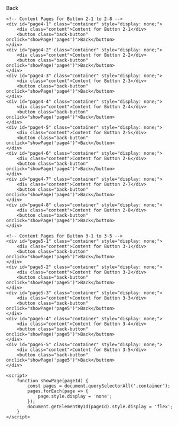 
<html lang="en">
<head>
    <meta charset="UTF-8">
   <meta name="viewport" content="width=device-width>
    <title>Welcome to Lybbu</title>
    <style>
        body {
            font-family: Arial, sans-serif;
            text-align: center;
            margin: 0;
            padding: 0;
        }
        .container {
            display: flex;
            flex-direction: column;
            justify-content: center;
            align-items: center;
            height: 100vh;
            background-color: #4e5d38;
            position: relative;
        }
        .image-container img {
            max-width: 100%;
            height: auto;
        }
        .title {
            font-size: 2em;
            margin: 20px 0;
        }
        .subtitle {
            font-size: 1.2em;
            margin: 10px 0;
            color: #dbac73;
        }
        .button {
            padding: 10px 20px;
            font-size: 1em;
            color: #fff;
            background-color: #007BFF;
            border: none;
            border-radius: 5px;
            cursor: pointer;
            text-decoration: none;
        }
        .buttons-container {
            display: flex;
            flex-wrap: wrap;
            justify-content: center;
            gap: 10px;
            margin-top: 20px;
        }
        .buttons-container .button {
            flex: 1 1 calc(25% - 20px);
            margin: 10px;
            padding: 15px;
        }
        .back-button {
            position: absolute;
            top: 10px;
            right: 10px;
            padding: 5px 10px;
            font-size: 0.8em;
            color: #fff;
            background-color: #FF5733;
            border: none;
            border-radius: 5px;
            cursor: pointer;
        }
        .content {
            margin-top: 20px;
            font-size: 1.2em;
            color: #333;
        }
    </style>
</head>
<body>

    <!-- First Page -->
    <div id="page1" class="container">
        <div class="image-container">
            <img src="C:\Users\GANESH\Downloads\LYBBU.png" alt="Welcome Image">
        </div>
        <div class="title">Welcome to Lybbu</div>
        <div class="subtitle">"The only thing that you absolutely have to know, is the location of the library,</div>
        <button class="button" onclick="showPage('page2')">Get Started</button>
    </div>

    <!-- Second Page -->
    <div id="page2" class="container" style="display: none;">
        <div class="buttons-container">
            <button class="button" onclick="showPage('page3')">Story's</button>
            <button class="button" onclick="showPage('page4')">Biography</button>
            <button class="button" onclick="showPage('page5')">Epic</button>
            <button class="button" onclick="showPage('page6')">Quiz Time</button>
        </div>
        <button class="back-button" onclick="showPage('page1')">Back</button>
    </div>

    <!-- Page for Button 1 with 16 Buttons -->
    <div id="page3" class="container" style="display: none;">
        <div class="buttons-container">
            <button class="button" onclick="showPage('page3-1')">A Faithful Encounter</button>
            <button class="button" onclick="showPage('page3-2')">Footprints In The Snow</button>
            <button class="button" onclick="showPage('page3-3')">The Forgotten Map</button>
            <button class="button" onclick="showPage('page3-4')">The Hidden Room</button>
            <button class="button" onclick="showPage('page3-5')">The Lost Locket</button>
            <button class="button" onclick="showPage('page3-6')">The Midnight Caller</button>
            <button class="button" onclick="showPage('page3-7')">The Pantom Train</button>
            <button class="button" onclick="showPage('page3-8')">The Secrect Passage</button>
            <button class="button" onclick="showPage('page3-9')">The Whisphering Woods</button>
            <button class="button" onclick="showPage('page3-10')">Uncharted Waters</button>
            <button class="button" onclick="showPage('page3-11')">The Enigmatic Stranger</button>
            <button class="button" onclick="showPage('page3-12')">The Last Puzzle Piece</button>
            <button class="button" onclick="showPage('page3-13')">The Misterious Note</button>
            <button class="button" onclick="showPage('page3-14')">The Secrect Garden</button>
            <button class="button" onclick="showPage('page3-15')">The Varnishing Act</button>
            <button class="button" onclick="showPage('page3-16')">Echoes of Silence</button>
        </div>
        <button class="back-button" onclick="showPage('page2')">Back</button>
    </div>

    <!-- Page for Button 2 with 8 Buttons -->
    <div id="page4" class="container" style="display: none;">
        <div class="buttons-container">
            <button class="button" onclick="showPage('page4-1')">Button 2-1</button>
            <button class="button" onclick="showPage('page4-2')">Button 2-2</button>
            <button class="button" onclick="showPage('page4-3')">Button 2-3</button>
            <button class="button" onclick="showPage('page4-4')">Button 2-4</button>
            <button class="button" onclick="showPage('page4-5')">Button 2-5</button>
            <button class="button" onclick="showPage('page4-6')">Button 2-6</button>
            <button class="button" onclick="showPage('page4-7')">Button 2-7</button>
            <button class="button" onclick="showPage('page4-8')">Button 2-8</button>
        </div>
        <button class="back-button" onclick="showPage('page2')">Back</button>
    </div>

    <!-- Page for Button 3 with 5 Buttons -->
    <div id="page5" class="container" style="display: none;">
        <div class="buttons-container">
            <button class="button" onclick="showPage('page5-1')">Button 3-1</button>
            <button class="button" onclick="showPage('page5-2')">Button 3-2</button>
            <button class="button" onclick="showPage('page5-3')">Button 3-3</button>
            <button class="button" onclick="showPage('page5-4')">Button 3-4</button>
            <button class="button" onclick="showPage('page5-5')">Button 3-5</button>
        </div>
        <button class="back-button" onclick="showPage('page2')">Back</button>
    </div>

    <!-- Page for Button 4 -->
    <div id="page6" class="container" style="display: none;">
        <div class="title">You clicked Button 4</div>
        <button class="back-button" onclick="showPage('page2')">Back</button>
    </div>

    <!-- Content Pages for Button 1-1 to 1-16 -->
    <div id="page3-1" class="container" style="display: none;">
        <div class="content">
In the heart of a bustling city, where the rhythm of life pulsed through the streets like a heartbeat, two souls found themselves on a collision course that would change the course of their lives forever.
It was a rainy evening when their paths first crossed – she, a weary traveler seeking shelter from the storm, and he, a solitary figure lost in thought as he watched the raindrops dance upon the pavement.
As she hurried past him, her umbrella struggling against the wind, their eyes met for just a fleeting moment – a moment that seemed to stretch into eternity as the world around them faded away.
In that instant, something stirred within them – a spark of recognition, of understanding, as if they had known each other in another lifetime.
But before they could exchange a word, she disappeared into the night, leaving him standing alone in the rain, his heart pounding with a mixture of longing and confusion.
For days, he couldn't shake the memory of their encounter, the image of her face etched into his mind like a painting he couldn't forget. He searched the streets, hoping to catch another glimpse of her, but she remained elusive, like a ghost slipping through his fingers.
Meanwhile, she couldn't get him out of her thoughts either, his presence lingering like a whispered promise on the edge of her consciousness. She found herself retracing her steps, hoping to find him waiting for her, but he was nowhere to be found.
It wasn't until fate intervened once more that their paths crossed again – this time in a crowded café, where she sat alone at a table by the window, lost in thought as she watched the rain fall outside.
As he entered the café, their eyes met once more, and this time, there was no hesitation. He approached her table, his heart racing with anticipation as he took a seat across from her.
And as they talked, the hours slipping away like grains of sand through an hourglass, they realized that their meeting was no mere coincidence – it was destiny, pulling them together like two stars in a vast and infinite universe.
From that day forth, their lives became intertwined in ways they could never have imagined, their fateful encounter marking the beginning of a journey filled with love, laughter, and endless possibility.
For in each other, they had found not just a companion, but a kindred spirit – someone who understood them in a way no one else ever could, someone who completed them in ways they never knew they were missing.
And as they walked hand in hand through the streets of the city, the rain washing away the remnants of the past and the promise of the future stretching out before them like an open road, they knew that their love was destined to last a lifetime and beyond.</div>
        <button class="back-button" onclick="showPage('page3')">Back</button>
    </div>
    <div id="page3-2" class="container" style="display: none;">
        <div class="content">In the quietude of a winter's eve, where the world lay cloaked in a blanket of pristine white, a solitary figure made their way through the snow-covered landscape, leaving behind a trail of footprints that marked their journey like breadcrumbs in the frost.
The figure moved with purpose, their breath forming wisps of vapor in the chill air as they ventured deeper into the wilderness, their destination known only to them and the silent forest that watched their passage with quiet reverence.
As they walked, their mind drifted back to the events that had brought them to this moment – a lifetime of memories woven into the fabric of their being, each step a testament to the journey they had undertaken and the trials they had overcome.
They thought of the joys and sorrows they had experienced, the loves they had lost and the friendships they had forged, their heart heavy with the weight of the past and yet buoyed by the promise of the future.
But above all, they thought of the beauty of the world around them – the crisp scent of pine in the air, the soft crunch of snow beneath their boots, and the delicate dance of snowflakes as they fell from the heavens like celestial messengers.
And as they walked, their mind began to wander, drifting through the mists of time and space until they found themselves standing at the precipice of eternity, their soul laid bare before the infinite expanse of the universe.
For in that moment, they realized that life was but a fleeting whisper in the grand symphony of existence, a brief interlude in the eternal dance of creation and destruction that played out across the cosmos.
But even as they contemplated the vastness of the cosmos, they found solace in the simple beauty of the snow-covered landscape, the serenity of the forest, and the knowledge that they were but a small part of something much greater than themselves.
And so, with a sense of peace and purpose coursing through their veins, they continued on their journey, their footprints in the snow serving as a reminder of the path they had chosen and the adventures that awaited them beyond the horizon.</div>
        <button class="back-button" onclick="showPage('page3')">Back</button>
    </div>
    <div id="page3-3" class="container" style="display: none;">
        <div class="content">In the dimly lit corners of an ancient library, tucked away amidst dusty tomes and crumbling parchment, there lay a forgotten map. Its edges were frayed with age, its ink faded with time, but its secrets remained as tantalizing as the day it was first drawn.
The map was said to lead to a lost city, hidden deep within the heart of an uncharted jungle, its streets paved with gold and its walls adorned with precious gems. But for centuries, it had remained nothing more than a legend, whispered about in hushed tones by those who dared to dream of riches beyond imagination.
Among those drawn to the mystery of the forgotten map was a young historian named Ethan. From the moment he laid eyes on the weathered parchment, he knew that he had to uncover the truth hidden within its cryptic symbols and faded lines.
With the help of his closest friend, a skilled cartographer named Lily, Ethan set out on a journey to unravel the secrets of the forgotten map. Their quest took them across continents and through treacherous terrain, their determination unyielding in the face of danger and doubt.
Along the way, they faced challenges that tested their courage and resolve – from hostile tribes guarding ancient secrets to treacherous landscapes where the very earth seemed to conspire against them. But with each obstacle they overcame, they grew closer to unlocking the mystery of the map and discovering the truth that lay hidden beneath its surface.
Finally, after months of tireless searching, Ethan and Lily stood on the threshold of the jungle described in the map, their hearts pounding with anticipation as they prepared to venture into the unknown.
As they hacked their way through the dense foliage, guided only by the faint clues left behind by those who came before them, they stumbled upon a sight that took their breath away – the lost city, its golden spires rising from the jungle canopy like a beacon of hope in the darkness.
But as they entered the city's gates, they realized that the true treasure was not the wealth that lay within its walls, but the knowledge that they had uncovered – the knowledge that history was not just a collection of facts and figures, but a living, breathing tapestry woven from the stories of those who came before us.
And as Ethan and Lily stood amidst the ruins of the forgotten city, surrounded by the whispers of the past, they knew that their journey was far from over. For the map had led them not just to a destination, but to a beginning – a beginning filled with endless possibilities and untold adventures waiting to be discovered.

</div>
        <button class="back-button" onclick="showPage('page3')">Back</button>
    </div>
    <div id="page3-4" class="container" style="display: none;">
        <div class="content">Title: The Hidden Room1-4
In the heart of an ancient mansion, where the walls whispered secrets of generations past and the air was heavy with the scent of forgotten memories, there existed a hidden room known only to a chosen few.
For years, the room had remained concealed behind a false wall, its entrance obscured by layers of dust and cobwebs, its existence known only to those who had stumbled upon its secrets by chance or fate.
But when a young couple inherited the mansion from a distant relative, they soon discovered that their new home held more than met the eye – for within its walls lay the key to unlocking a mystery that had remained unsolved for centuries.
Driven by curiosity and a sense of adventure, the couple set out to uncover the secrets of the hidden room, their footsteps echoing through the empty corridors as they searched for clues that would lead them to its elusive entrance.
Their journey took them through forgotten chambers and dimly lit hallways, each step bringing them closer to the truth that lay hidden at the heart of the mansion. And as they ventured deeper into the darkness, they encountered obstacles that tested their resolve – from locked doors that refused to yield to ancient puzzles that required all of their ingenuity to solve.
But with each challenge they overcame, they grew more determined to uncover the secrets of the hidden room, driven by a thirst for knowledge and a sense of purpose that burned like a flame in their hearts.
Finally, after what felt like an eternity, they found themselves standing before the false wall that concealed the entrance to the hidden room – a barrier between them and the answers they sought, waiting to be breached by those brave enough to venture beyond.
With trembling hands, they pushed aside the false panel, revealing a hidden chamber bathed in the soft glow of candlelight, its walls adorned with faded tapestries and ancient artifacts that spoke of a time long forgotten.
And there, at the heart of the chamber, they found what they had been searching for all along – a treasure trove of knowledge and wisdom, hidden away by those who had come before them in the hopes that it would one day be discovered by those worthy enough to unlock its secrets.
But more than the treasure itself, it was the journey they had undertaken together – the bonds they had forged and the memories they had created – that would stay with them forever, a testament to the power of love and the thrill of adventure that awaited those brave enough to seek it out.
As they stood in the hidden room, their hearts full of wonder and their minds ablaze with the possibilities that lay ahead, they knew that their journey was far from over. For in the world beyond the mansion walls, there were countless more secrets waiting to be discovered, and they were eager to uncover them all.</div>
        <button class="back-button" onclick="showPage('page3')">Back</button>
    </div>
    <div id="page3-5" class="container" style="display: none;">
        <div class="content">The lost locket1-5
Once upon a time, in a quaint village nestled between rolling hills and lush forests, there lived a young girl named Elara. Elara was known for her adventurous spirit and her insatiable curiosity about the world around her. But above all, she cherished her grandmother's stories about a mystical locket that was said to hold the key to unimaginable wonders.
Legend had it that the locket was crafted by ancient beings from a distant realm and possessed magical powers beyond comprehension. It was said to have the ability to grant any wish to whoever possessed it, but only if that person's heart was pure and their intentions noble.
Elara's grandmother, who was the keeper of the village's lore, would often tell her tales of the locket's legendary powers. She described how it had been lost for centuries, hidden away in a secret place known only to a select few.
One fateful day, while exploring the depths of the forest, Elara stumbled upon an old, abandoned cottage hidden amidst the trees. Intrigued, she cautiously approached the door and pushed it open, revealing a dusty interior filled with cobwebs and forgotten relics.
As she explored the cottage, her eyes fell upon a small, ornate chest tucked away in a corner. With trembling hands, she opened it to reveal a shimmering locket adorned with intricate designs and sparkling gemstones. Elara's heart skipped a beat as she realized that she had discovered the legendary artifact from her grandmother's stories.
Without hesitation, Elara clasped the locket around her neck, feeling a surge of energy coursing through her veins. But as she did, a mysterious mist enveloped the cottage, swirling around her in a mesmerizing dance.
Suddenly, a voice echoed through the mist, soft yet powerful, speaking directly to Elara's heart. It was the voice of the locket, ancient and wise, offering her a choice that would shape the course of her destiny.
"Dear child," the voice whispered, "I am the keeper of dreams and desires, the guardian of hopes and aspirations. With me, you hold the power to change the world, but remember, true magic lies not in what you wish for, but in the purity of your heart."
Overwhelmed by the enormity of the moment, Elara closed her eyes and thought long and hard about her deepest desires. She thought of her village and its people, of the wonders she had yet to discover, and of the person she hoped to become.
Finally, with a sense of clarity and determination, Elara made her wish, not for riches or fame, but for the well-being of all those she held dear. And as she uttered the words, a brilliant light burst forth from the locket, illuminating the cottage with a radiant glow.
When the light faded, Elara found herself standing in the clearing outside the cottage, the locket still nestled against her chest. But she knew that something had changed within her, that she had been chosen to carry the burden of the locket's magic and use it for the greater good.
From that day forth, Elara dedicated herself to protecting the locket and upholding its ancient wisdom, using its powers to bring light to the darkest corners of the world. And though her adventures would take her far from home, she would always carry with her the memory of that fateful day when she discovered the enchanted locket and unlocked the true magic of her own heart.</div>
        <button class="back-button" onclick="showPage('page3')">Back</button>
    </div>
    <div id="page3-6" class="container" style="display: none;">
        <div class="content">In the heart of a bustling city, where the neon lights painted the streets in vibrant hues long after the sun had set, there existed a tale whispered in hushed tones among those who dared to walk the streets at the witching hour. It was the legend of the Midnight Caller.
The Midnight Caller was said to be a mysterious figure who prowled the city streets under the cloak of darkness, his footsteps silent as a whisper, his presence felt but never seen. He was known to appear only when the city slept, his voice echoing through the empty alleys like a haunting melody.
Some claimed he was a ghost, a lost soul doomed to wander the streets for eternity, while others believed him to be a guardian spirit, watching over the city and its inhabitants with unseen eyes. But regardless of his true nature, one thing was certain – those who heard the Midnight Caller's voice were forever changed by the encounter.
Among those who had encountered the Midnight Caller was a young woman named Mia. Mia was a night owl, often wandering the streets in search of inspiration for her artwork, her mind alive with visions that could only be captured under the cover of darkness.
One fateful night, as Mia strolled through the empty streets, her sketchbook in hand, she heard a faint sound echoing in the distance – the unmistakable voice of the Midnight Caller. Intrigued, she followed the sound until she found herself standing in a deserted alley, the shadows dancing around her like specters.
"Who are you?" Mia called out into the darkness, her voice tinged with a mixture of fear and curiosity.
The alley fell silent for a moment, the only sound the soft rustle of the wind through the empty cans and discarded newspapers. Then, like a whisper carried on the breeze, the Midnight Caller's voice responded.
"I am but a traveler of the night, a seeker of lost souls and forgotten dreams," he said, his words weaving through the darkness like threads of silk. "I have seen the depths of despair and the heights of ecstasy, and yet I remain but a shadow in the night."
Mia listened, captivated by the Midnight Caller's words, feeling a strange sense of kinship with this enigmatic stranger who seemed to understand the depths of her soul.
"Why do you call out to me?" Mia asked, her voice barely more than a whisper.
The Midnight Caller chuckled softly, the sound echoing off the walls of the alley like distant thunder.
"I call to those who dare to dream, to those who seek meaning in the chaos of the world," he replied. "I am the voice that whispers in the darkness, the guide who leads the lost back to the light."
With that, the Midnight Caller faded into the shadows, leaving Mia standing alone in the alley, her mind ablaze with questions and wonder.
From that night on, Mia found herself drawn back to the alley time and time again, hoping to catch another glimpse of the mysterious Midnight Caller. And though she never saw him again, she carried his words with her always, a reminder that even in the darkest of times, there is always a flicker of light waiting to be found</div>
        <button class="back-button" onclick="showPage('page3')">Back</button>
    </div>
    <div id="page3-7" class="container" style="display: none;">
        <div class="content">Title: The Phantom Train1-7
In the dead of night, when the moon hung low in the sky like a silver coin and the stars glittered like diamonds strewn across the heavens, there existed a legend whispered among the townsfolk – the tale of the Phantom Train.
The Phantom Train was said to appear on the old railway tracks that wound their way through the countryside, its ghostly form materializing out of the darkness with a mournful whistle that sent shivers down the spines of all who heard it.
Some claimed it was the spirit of a long-dead conductor, doomed to wander the earth for all eternity, while others believed it to be a harbinger of doom, its presence foretelling tragedy and misfortune for those who dared to cross its path.
But regardless of its true nature, one thing was certain – those who witnessed the Phantom Train never returned to tell the tale, their fate forever entwined with the ghostly locomotive that haunted the night.
Among those who had heard the tales of the Phantom Train was a young engineer named Thomas, whose curiosity and thirst for adventure led him to seek out the truth behind the legend.
Armed with nothing but his wits and his courage, Thomas set out to uncover the secrets of the Phantom Train, his heart pounding with excitement as he followed the railway tracks into the heart of the countryside.
For days, he searched tirelessly, his eyes scanning the horizon for any sign of the ghostly locomotive that had captured his imagination. But try as he might, the Phantom Train remained elusive, its presence nothing more than a whisper in the wind.
Just when Thomas was beginning to lose hope, he stumbled upon an old, abandoned railway station hidden deep in the forest, its timbers weathered and worn with age.
As he explored the station, his footsteps echoing through the empty corridors, he came upon a forgotten ticket booth tucked away in a corner of the platform. And there, amidst the dust and cobwebs, he found what he had been searching for all along – a tattered ticket bearing the emblem of the Phantom Train.
With trembling hands, Thomas clutched the ticket to his chest, his heart racing with excitement as he realized that he had finally found a way to uncover the truth behind the legend.
That night, as the moon rose high in the sky and the stars blinked overhead, Thomas stood on the railway tracks, the ticket clutched tightly in his hand as he waited for the Phantom Train to appear.
And appear it did – a ghostly apparition materializing out of the darkness with a mournful whistle that sent shivers down Thomas's spine.
But instead of running away in fear, Thomas stood his ground, his eyes locked on the spectral form before him as he prepared to uncover the truth behind the legend of the Phantom Train once and for all.</div>
        <button class="back-button" onclick="showPage('page3')">Back</button>
    </div>
    <div id="page3-8" class="container" style="display: none;">
        <div class="content">In the heart of an ancient castle, nestled amidst towering cliffs and surrounded by dense forests, there existed a secret known only to a select few – the existence of a hidden passage that wound its way through the depths of the fortress like a forgotten vein.
For centuries, the passage had remained undiscovered, its entrance concealed behind a tapestry in the grand hall, its secrets guarded by the shadows that lurked within its depths.
But when a group of adventurous souls stumbled upon a clue buried deep within the castle's archives, they knew that they had uncovered something truly extraordinary – the key to unlocking the mystery of the secret passage.
Armed with nothing but their wits and their courage, they set out to unravel the secrets hidden within the castle's walls, their hearts pounding with anticipation as they followed the trail of clues that led them ever closer to their goal.
Their journey took them through hidden chambers and forgotten corridors, each step bringing them closer to the truth that lay hidden at the heart of the fortress. And as they ventured deeper into the darkness, they encountered obstacles that tested their resolve – from traps designed to ensnare the unwary to puzzles that required all of their ingenuity to solve.
But with each challenge they overcame, they grew more determined to uncover the secrets of the secret passage, driven by a thirst for knowledge and a sense of adventure that burned like a flame in their hearts.
Finally, after what felt like an eternity, they reached the end of the passage – a hidden chamber bathed in the soft glow of torchlight, its walls adorned with ancient carvings and symbols that spoke of a time long forgotten.
And there, in the heart of the chamber, they found what they had been searching for all along – a treasure beyond their wildest dreams, hidden away by those who had come before them in the hopes that it would one day be discovered by those worthy enough to unlock its secrets.
But more than the treasure itself, it was the journey they had undertaken together – the bonds they had forged and the memories they had created – that would stay with them forever, a testament to the power of friendship and the thrill of adventure that awaited those brave enough to seek it out.
As they emerged from the secret passage, their hearts full of wonder and their minds ablaze with the possibilities that lay ahead, they knew that their adventure was far from over. For in the world beyond the castle walls, there were countless more secrets waiting to be discovered, and they were eager to uncover them all.</div>
        <button class="back-button" onclick="showPage('page3')">Back</button>
    </div>
    <div id="page3-9" class="container" style="display: none;">
        <div class="content">Title: **The Whispering Woods**1-9

In the heart of the countryside, where the trees towered overhead like ancient guardians and the sunlight filtered through the leaves in dappled patterns, there existed a place of wonder and mystery known as the Whispering Woods.

Legend had it that the woods were alive with the whispers of the ancients – voices from a time long forgotten, speaking in a language known only to the trees and the creatures that called the forest home.

For generations, the Whispering Woods had captivated the imagination of those who dared to venture within its depths, their hearts filled with a sense of awe and reverence for the secrets that lay hidden amidst the trees.

Among those drawn to the allure of the Whispering Woods was a young adventurer named Elena, whose spirit of curiosity and thirst for knowledge led her to seek out the truth behind the legend.

Armed with nothing but her courage and her sense of wonder, Elena set out to explore the depths of the Whispering Woods, her footsteps echoing through the silent glades as she followed the winding paths that led ever deeper into the heart of the forest.

As she walked, she listened intently to the whispers that surrounded her – the rustle of leaves in the breeze, the creak of branches swaying in the wind, and the soft murmur of voices that seemed to emanate from the very earth itself.

For days, Elena wandered through the Whispering Woods, her senses alive with the sights and sounds of the forest, her mind ablaze with the mysteries that lay waiting to be uncovered.

And then, just when she least expected it, she stumbled upon a clearing bathed in the soft glow of twilight, where the trees seemed to part to reveal a hidden grove at the heart of t
In the center of the grove stood a towering oak tree, its branches reaching towards the sky like outstretched arms, its trunk adorned with ancient carvings and symbols that spoke of a time long forgotten.

As Elena approached the tree, she felt a sense of peace wash over her – a feeling of connection to something greater than herself, something that transcended the boundaries of time and space.

And then, as if in response to her presence, the whispers of the ancients grew louder, filling the air with a symphony of sound that seemed to resonate with the very essence of the forest itself.

In that moment, Elena realized that the Whispering Woods were more than just a collection of trees – they were a living, breathing entity, a place of magic and mystery where the boundaries between the seen and the unseen blurred and faded away.

And as she stood beneath the ancient oak tree, surrounded by the whispers of the ancients, Elena knew that she had found a home in the heart of the Whispering Woods – a place where she could lose herself in the beauty of nature and the wonders of the unknown for all eternity.
</div>
        <button class="back-button" onclick="showPage('page3')">Back</button>
    </div>
    <div id="page3-10" class="container" style="display: none;">
        <div class="content">
Title: Uncharted Waters1-10
In a world where maps outlined the known and navigable seas, there existed legends of vast expanses of water untouched by human hands. These were the Uncharted Waters, whispered about by sailors and adventurers alike, said to hold mysteries beyond imagination and dangers unseen.
Among those intrigued by the tales of the Uncharted Waters was Captain Amelia Rivers, a seasoned explorer who had charted many of the known seas but hungered for the thrill of discovery that could only be found beyond the edges of the map.
With a crew of loyal sailors and a ship built for adventure, Captain Rivers set sail into the unknown, guided only by the stars and the stories passed down through generations. Their journey took them through storms fierce enough to tear the sails from their masts and across calm waters where time seemed to stand still.
As they ventured deeper into the Uncharted Waters, they encountered wonders beyond their wildest dreams – islands shrouded in mist, home to creatures of myth and legend, and underwater kingdoms teeming with life unseen by human eyes.
But with wonder came danger, for the Uncharted Waters were unforgiving to those who dared to trespass upon their domain. They faced treacherous reefs that threatened to tear their ship apart, and fierce sea monsters that rose from the depths to challenge their every move.
Yet through it all, Captain Rivers and her crew persevered, driven by their insatiable thirst for discovery and the promise of riches beyond compare. For in the Uncharted Waters, they found not only untold treasures of gold and jewels but also the true meaning of adventure – the thrill of the unknown, the joy of exploration, and the camaraderie forged in the face of adversity.
As they sailed back into the known seas, their ship laden with riches and their hearts full of memories, Captain Rivers knew that their journey was far from over. For the Uncharted Waters would always beckon to those brave enough to answer their call, promising endless adventures for those willing to sail into the unknown. And with that thought in mind, Captain Rivers set her course once more, ready to chart a course for the horizon and beyond.</div>
        <button class="back-button" onclick="showPage('page3')">Back</button>
    </div>
    <div id="page3-11" class="container" style="display: none;">
        <div class="content">"The Enigmatic Stranger"
Once upon a time, in a quaint town nestled between rolling hills and dense forests, there appeared a mysterious figure known only as "The Enigmatic Stranger." Nobody knew where they came from or what their purpose was in the town. The Stranger had an aura of mystery surrounding them, with their dark cloak billowing behind as they walked through the cobblestone streets, their face hidden beneath the brim of a wide hat.

Rumors spread like wildfire among the townsfolk about the Stranger's origins and intentions. Some whispered that they were a lost noble searching for a long-lost treasure, while others speculated that they were a wandering sorcerer seeking to uncover ancient secrets hidden within the town's ancient ruins.

As the days passed, strange occurrences began to unfold in the town. Valuables went missing, strange symbols appeared on buildings overnight, and eerie noises echoed through the streets during the witching hours. The townsfolk grew restless, fearing that The Enigmatic Stranger was behind these peculiar events.

Amidst the chaos, a brave young adventurer named Elena took it upon herself to unravel the mystery of The Enigmatic Stranger. With her trusty companion, a loyal dog named Jasper, by her side, Elena embarked on a thrilling quest to uncover the truth.

Through treacherous forests and abandoned ruins, Elena followed the trail of clues left behind by The Enigmatic Stranger. Along the way, she encountered eccentric characters, each with their own secrets to hide and tales to tell. With every twist and turn, Elena grew closer to unraveling the mystery that shrouded the town in darkness.

Finally, after a series of heart-pounding encounters and daring escapades, Elena confronted The Enigmatic Stranger in a hidden chamber beneath the town's ancient cathedral. There, she discovered the truth behind their enigmatic facade and the role they played in the town's mysterious happenings.

As dawn broke over the horizon, Elena emerged from the depths of the cathedral, her heart brimming with newfound knowledge and her spirit ablaze with triumph. Though the town would forever remember The Enigmatic Stranger, their tale would live on as a testament to the enduring power of curiosity, courage, and the bonds of friendship. And as for Elena, her adventures were far from over, for she knew that the world was filled with mysteries waiting to be unraveled.
</div>
        <button class="back-button" onclick="showPage('page3')">Back</button>
    </div>
    <div id="page3-12" class="container" style="display: none;">
        <div class="content"> Title: The Last Puzzle Piece

In a cozy attic tucked away in an old Victorian mansion, there lay a forgotten puzzle—a puzzle with missing pieces that had baffled generations of puzzle enthusiasts. The puzzle depicted a sprawling landscape, its vibrant colors and intricate details a testament to the skill of its creator.

For years, the puzzle had languished in obscurity, its missing pieces a source of frustration for anyone who dared to attempt to solve it. But for one young girl named Lucy, the puzzle held a special significance—it had been a gift from her late grandmother, a renowned puzzle aficionado who had spent countless hours trying to unlock its secrets.

Determined to honor her grandmother's memory, Lucy embarked on a quest to complete the puzzle once and for all. Armed with nothing but her wits and determination, she set out to scour the mansion in search of the missing pieces, her heart filled with a sense of purpose.

As Lucy combed through every dusty corner and hidden alcove, she uncovered clues that hinted at the puzzle's mysterious origins—a forgotten diary hidden beneath a floorboard, a faded photograph tucked away in an old chest. With each discovery, Lucy felt herself drawn deeper into the puzzle's enigmatic world, her determination unwavering in the face of adversity.

But try as she might, Lucy could not find the final piece—the piece that would unlock the puzzle's true meaning and reveal the secret it held within. Desperate for answers, she turned to the one person who might hold the key to solving the mystery—a reclusive puzzle maker known only as the Puzzle Master.

With trepidation, Lucy sought out the Puzzle Master's secluded workshop, hidden deep within the heart of the forest. And there, among shelves lined with puzzles of every shape and size, she found the answers she had been seeking all along.

The Puzzle Master revealed that the missing piece was not a physical object, but a metaphorical one—a piece of wisdom that could only be found within oneself. He explained that the true beauty of the puzzle lay not in its completion, but in the journey it inspired—a journey of self-discovery and personal growth.

With newfound clarity, Lucy returned to the mansion, her heart filled with gratitude for the lessons she had learned along the way. And as she placed the final piece of the puzzle into its rightful spot, she realized that the greatest puzzle of all was life itself—a puzzle meant to be solved not with pieces, but with love, laughter, and the courage to embrace the unknown.
</div>
        <button class="back-button" onclick="showPage('page3')">Back</button>
    </div>
    <div id="page3-13" class="container" style="display: none;">
        <div class="content">Title: The Mysterious Note
Once upon a time, in a quaint little village nestled between rolling hills and lush forests, there lived a curious young girl named Emily. Emily was known throughout the village for her insatiable curiosity and keen sense of adventure. She spent her days exploring every nook and cranny of the village, always on the lookout for mysteries to solve.
One sunny afternoon, while roaming through the woods on the outskirts of the village, Emily stumbled upon an old, abandoned cottage hidden amidst the trees. Intrigued, she cautiously approached the dilapidated structure, its wooden beams creaking in the gentle breeze.
As she stepped inside, Emily noticed something peculiar—a small, crumpled note lying on the dusty floor. With trembling hands, she picked it up and unfolded it, her heart pounding with excitement. The note was written in elegant script, but the words were faded and barely legible.
"Danger lurks in shadows deep,
Secrets hidden, secrets keep.
Seek the truth, if you dare,
But beware the darkness there."
Emily felt a shiver run down her spine as she read the cryptic message. Who had written it? And what secrets did it hold? Determined to unravel the mystery, she tucked the note into her pocket and set out to explore the abandoned cottage.
Room by room, Emily searched for clues, her senses heightened with anticipation. In the attic, she discovered a dusty old chest tucked away in a corner. With trembling hands, she lifted the lid and gasped in astonishment. Inside, nestled among moth-eaten clothes and forgotten trinkets, lay a tattered journal.
As she flipped through the pages, Emily's eyes widened with wonder. The journal belonged to a long-forgotten explorer who had once roamed the very woods she now traversed. It spoke of hidden treasures, ancient legends, and a dark secret buried beneath the forest floor.
Determined to uncover the truth, Emily embarked on a perilous journey deep into the heart of the forest, following the clues left behind by the mysterious explorer. Along the way, she faced countless obstacles and dangers, but her courage never wavered.
Finally, after days of relentless searching, Emily stumbled upon a hidden cave concealed behind a cascading waterfall. With bated breath, she ventured inside, her heart pounding with excitement. And there, in the dim light of her lantern, she discovered the truth she had been seeking.
But as Emily uncovered the long-buried secret, she realized that some mysteries were meant to remain hidden. With a heavy heart, she vowed to keep the secret safe, knowing that some secrets were too dangerous to share.
And so, with the mysterious note clutched tightly in her hand, Emily emerged from the depths of the cave, her sense of adventure forever changed by the secrets she had uncovered. For in the end, she had learned that true courage was not found in seeking out mysteries, but in knowing when to let them go.

</div>
        <button class="back-button" onclick="showPage('page3')">Back</button>
    </div>
    <div id="page3-14" class="container" style="display: none;">
        <div class="content">Title: The Secret Garden

In the heart of a sprawling estate, surrounded by ivy-covered walls and ancient oak trees, there lay a forgotten paradise known only as the Secret Garden. Hidden away from prying eyes, the garden was a sanctuary of lush greenery and vibrant blooms, a haven untouched by the passage of time.

It was in this enchanted garden that a young girl named Lily stumbled upon a secret that would change her life forever. Lily was an orphan, her childhood marked by loneliness and longing for a place to call home. But from the moment she set foot in the Secret Garden, she knew that she had found something truly magical.

With each passing day, Lily explored the hidden corners of the garden, her heart filled with wonder at the beauty that surrounded her. She tended to the flowers with loving care, their colorful petals unfurling beneath her gentle touch. And as she wandered through the maze of winding paths and towering hedges, she discovered a sense of belonging that she had never known before.

But amidst the beauty of the Secret Garden, there lay a mystery—a mystery that whispered of untold secrets and hidden truths. Determined to uncover the garden's deepest secret, Lily embarked on a quest to unravel the mystery that lay at its heart.

Guided by clues hidden within the garden's lush tapestry, Lily journeyed deeper into the garden's depths, her curiosity leading her ever onward. And then, one fateful day, she stumbled upon a hidden door concealed behind a tangle of vines—a door that led to a world beyond her wildest dreams.

As Lily stepped through the doorway, she found herself transported to a place of magic and wonder, where time seemed to stand still and dreams took flight. And there, in the heart of the Secret Garden, she discovered the truth that had been waiting for her all along.

For within the garden's embrace lay the key to unlocking her own inner magic, a magic that had been hidden within her all along. And as she embraced her newfound power, Lily knew that she had finally found the home she had been searching for—a home filled with love, laughter, and the whisper of secrets waiting to be discovered.
</div>
        <button class="back-button" onclick="showPage('page3')">Back</button>
    </div>
    <div id="page3-15" class="container" style="display: none;">
        <div class="content">Title: The Vanishing Act

In the heart of a bustling city, where skyscrapers stretched toward the heavens and the streets buzzed with life, there lived a young magician named Alex. With his dashing charm and mesmerizing illusions, Alex was the talk of the town, captivating audiences night after night with his spellbinding performances.

But behind the curtain of fame and applause, Alex harbored a secret—a secret that would soon thrust him into a world of mystery and intrigue.

It all began on a stormy night, when a mysterious stranger approached Alex after his show, a gleam of desperation in his eyes. The stranger handed Alex an ornately decorated box, its wood worn with age and adorned with intricate carvings.

"Keep it safe," the stranger whispered, before vanishing into the night like a wisp of smoke.

Intrigued by the stranger's cryptic words, Alex opened the box to reveal a deck of ancient tarot cards, their edges frayed with time. As he examined the cards, a sense of foreboding washed over him, as if they held a power beyond his understanding.

Determined to uncover the truth behind the mysterious gift, Alex delved into the world of magic and mysticism, seeking answers in forgotten tomes and whispered legends. But the more he searched, the deeper the mystery grew, until he found himself ensnared in a web of secrets and lies.

With each passing day, strange occurrences plagued Alex's life—objects vanished into thin air, shadows danced in the corners of his vision, and whispers echoed in the darkness of his dreams. And at the center of it all stood the enigmatic tarot cards, their ancient symbols pulsing with an otherworldly energy.

Desperate for answers, Alex turned to the one person who might hold the key to unlocking the mystery—the reclusive mystic known only as Madame Zara. With her piercing gaze and uncanny intuition, Madame Zara revealed a truth more shocking than Alex could have ever imagined.

The tarot cards were no mere playthings—they were a gateway to another realm, a realm where magic and reality intertwined in ways beyond comprehension. And now, with the cards in his possession, Alex held the power to shape destiny itself.

But as Alex delved deeper into the mysteries of the tarot, he soon realized that some secrets were meant to remain hidden. For in his quest for knowledge, he had unleashed forces beyond his control, forces that threatened to consume everything he held dear.

In a final act of bravery, Alex made the ultimate sacrifice, sealing away the ancient power of the tarot cards and restoring balance to the world. And as he watched the cards vanish into the ether, he knew that some mysteries were best left unsolved, lest they unleash chaos upon the world once more.
</div>
        <button class="back-button" onclick="showPage('page3')">Back</button>
    </div>
    <div id="page3-16" class="container" style="display: none;">
        <div class="content">Title: Echoes of Silence

In a remote mountain village nestled among towering peaks and whispering pines, there existed a peculiar phenomenon known as the "Echoes of Silence." Legend had it that every year, on the eve of the winter solstice, the village would be enveloped in an eerie silence—a silence so profound that it seemed to swallow even the faintest whisper.

Among the villagers, there was a young woman named Maya who had always been fascinated by the mysterious tradition. From a young age, she had listened with rapt attention as the elders spoke of the echoes, their voices tinged with a mixture of fear and reverence.

Determined to uncover the truth behind the enigmatic phenomenon, Maya embarked on a quest to unravel the secrets of the Echoes of Silence. With each passing day, she delved deeper into the village's history, poring over ancient texts and consulting with wise sages in search of answers.

But the more Maya learned, the more elusive the truth became, until she found herself at a crossroads, torn between the safety of the familiar and the allure of the unknown. With the winter solstice fast approaching, Maya knew that she must make a choice—a choice that would change the course of her destiny forever.

As the eve of the winter solstice dawned, Maya stood at the edge of the village square, her heart pounding with anticipation. Around her, the villagers gathered, their faces illuminated by flickering torchlight as they waited for the arrival of the echoes.

And then, as the last rays of sunlight faded from the sky, it happened—the echoes descended upon the village like a shroud, enveloping everything in their icy grip. But instead of succumbing to fear, Maya stood tall, her eyes blazing with determination.

With a single word, Maya broke the silence, her voice ringing out like a bell through the stillness of the night. And in that moment, the echoes shattered, their power broken by the strength of Maya's will.

As the villagers rejoiced, Maya realized the truth that had been hidden in plain sight all along—the Echoes of Silence were not a curse to be feared, but a reminder of the power that lay within each and every one of them. And with that newfound knowledge, Maya vowed to embrace the silence, knowing that within its depths lay the echoes of her own inner strength.
</div>
        <button class="back-button" onclick="showPage('page3')">Back</button>
    </div>

    <!-- Content Pages for Button 2-1 to 2-8 -->
    <div id="page4-1" class="container" style="display: none;">
        <div class="content">Content for Button 2-1</div>
        <button class="back-button" onclick="showPage('page4')">Back</button>
    </div>
    <div id="page4-2" class="container" style="display: none;">
        <div class="content">Content for Button 2-2</div>
        <button class="back-button" onclick="showPage('page4')">Back</button>
    </div>
    <div id="page4-3" class="container" style="display: none;">
        <div class="content">Content for Button 2-3</div>
        <button class="back-button" onclick="showPage('page4')">Back</button>
    </div>
    <div id="page4-4" class="container" style="display: none;">
        <div class="content">Content for Button 2-4</div>
        <button class="back-button" onclick="showPage('page4')">Back</button>
    </div>
    <div id="page4-5" class="container" style="display: none;">
        <div class="content">Content for Button 2-5</div>
        <button class="back-button" onclick="showPage('page4')">Back</button>
    </div>
    <div id="page4-6" class="container" style="display: none;">
        <div class="content">Content for Button 2-6</div>
        <button class="back-button" onclick="showPage('page4')">Back</button>
    </div>
    <div id="page4-7" class="container" style="display: none;">
        <div class="content">Content for Button 2-7</div>
        <button class="back-button" onclick="showPage('page4')">Back</button>
    </div>
    <div id="page4-8" class="container" style="display: none;">
        <div class="content">Content for Button 2-8</div>
        <button class="back-button" onclick="showPage('page4')">Back</button>
    </div>

    <!-- Content Pages for Button 3-1 to 3-5 -->
    <div id="page5-1" class="container" style="display: none;">
        <div class="content">Content for Button 3-1</div>
        <button class="back-button" onclick="showPage('page5')">Back</button>
    </div>
    <div id="page5-2" class="container" style="display: none;">
        <div class="content">Content for Button 3-2</div>
        <button class="back-button" onclick="showPage('page5')">Back</button>
    </div>
    <div id="page5-3" class="container" style="display: none;">
        <div class="content">Content for Button 3-3</div>
        <button class="back-button" onclick="showPage('page5')">Back</button>
    </div>
    <div id="page5-4" class="container" style="display: none;">
        <div class="content">Content for Button 3-4</div>
        <button class="back-button" onclick="showPage('page5')">Back</button>
    </div>
    <div id="page5-5" class="container" style="display: none;">
        <div class="content">Content for Button 3-5</div>
        <button class="back-button" onclick="showPage('page5')">Back</button>
    </div>

    <script>
        function showPage(pageId) {
            const pages = document.querySelectorAll('.container');
            pages.forEach(page => {
                page.style.display = 'none';
            });
            document.getElementById(pageId).style.display = 'flex';
        }
    </script>
</body>
</html>
